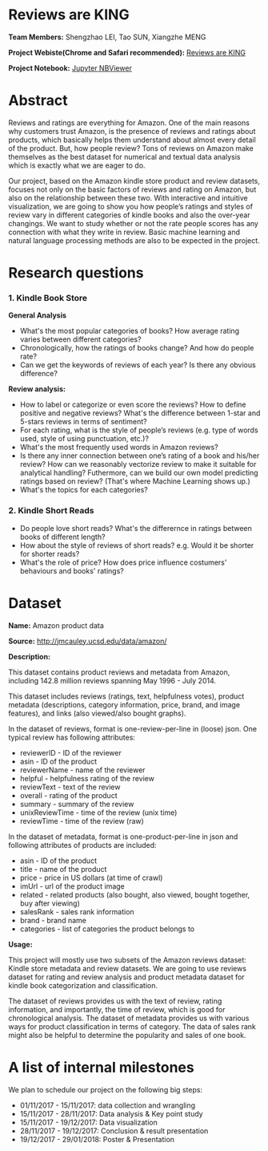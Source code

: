 # Reviews are KING
**Team Members:** Shengzhao LEI, Tao SUN, Xiangzhe MENG

**Project Webiste(Chrome and Safari recommended):** [Reviews are KING](https://xiangzhemeng.github.io/)

**Project Notebook:** [Jupyter NBViewer](https://nbviewer.jupyter.org/gist/TaoSunVoyage/2319dfa47c3e73490b027fb635bede07)

# Abstract
Reviews and ratings are everything for Amazon. One of the main reasons why customers trust Amazon, is the presence of reviews and ratings about products, which basically helps them understand about almost every detail of the product. But, how people review? Tons of reviews on Amazon make themselves as the best dataset for numerical and textual data analysis which is exactly what we are eager to do.

Our project, based on the Amazon kindle store product and review datasets, focuses not only on the basic factors of reviews and rating on Amazon, but also on the relationship between these two. With interactive and intuitive visualization, we are going to show you how people’s ratings and styles of review vary in different categories of kindle books and also the over-year changings. We want to study whether or not the rate people scores has any connection with what they write in review. Basic machine learning and natural language processing methods are also to be expected in the project.

# Research questions
### 1. Kindle Book Store
**General Analysis**

* What's the most popular categories of books? How average rating varies between different categories?
* Chronologically, how the ratings of books change? And how do people rate?
* Can we get the keywords of reviews of each year? Is there any obvious difference?

**Review analysis:**

* How to label or categorize or even score the reviews? How to define positive and negative reviews? What's the difference between 1-star and 5-stars reviews in terms of sentiment?
* For each rating, what is the style of people’s reviews (e.g. type of words used, style of using punctuation, etc.)? 
* What's the most frequently used words in Amazon reviews?
* Is there any inner connection between one’s rating of a book and his/her review? How can we reasonably vectorize review to make it suitable for analytical handling? Futhermore, can we build our own model predicting ratings based on review?  (That's where Machine Learning shows up.)
* What's the topics for each categories? 

### 2. Kindle Short Reads

* Do people love short reads? What's the differernce in ratings between books of different length? 
* How about the style of reviews of short reads? e.g. Would it be shorter for shorter reads?   
* What's the role of price? How does price influence costumers' behaviours and books' ratings?

# Dataset
**Name:** Amazon product data

**Source:** http://jmcauley.ucsd.edu/data/amazon/

**Description:**

This dataset contains product reviews and metadata from Amazon, including 142.8 million reviews spanning May 1996 - July 2014.

This dataset includes reviews (ratings, text, helpfulness votes), product metadata (descriptions, category information, price, brand, and image features), and links (also viewed/also bought graphs).

In the dataset of reviews, format is one-review-per-line in (loose) json. One typical review has following attributes:

* reviewerID - ID of the reviewer
* asin - ID of the product
* reviewerName - name of the reviewer
* helpful - helpfulness rating of the review
* reviewText - text of the review
* overall - rating of the product
* summary - summary of the review
* unixReviewTime - time of the review (unix time)
* reviewTime - time of the review (raw)

In the dataset of metadata, format is one-product-per-line in json and following attributes of products are included:

* asin - ID of the product
* title - name of the product
* price - price in US dollars (at time of crawl)
* imUrl - url of the product image
* related - related products (also bought, also viewed, bought together, buy after viewing)
* salesRank - sales rank information
* brand - brand name
* categories - list of categories the product belongs to

**Usage:**

This project will mostly use two subsets of the Amazon reviews dataset: Kindle store metadata and review datasets. We are going to use reviews dataset for rating and review analysis and product metadata dataset for kindle book categorization and classification.

The dataset of reviews provides us with the text of review, rating information, and importantly, the time of review, which is good for chronological analysis. The dataset of metadata provides us with various ways for product classification in terms of category. The data of sales rank might also be helpful to determine the popularity and sales of one book.

# A list of internal milestones
We plan to schedule our project on the following big steps:

* 01/11/2017 - 15/11/2017: data collection and wrangling
* 15/11/2017 - 28/11/2017: Data analysis & Key point study
* 15/11/2017 - 19/12/2017: Data visualization
* 28/11/2017 - 19/12/2017: Conclusion & result presentation
* 19/12/2017 - 29/01/2018: Poster & Presentation

